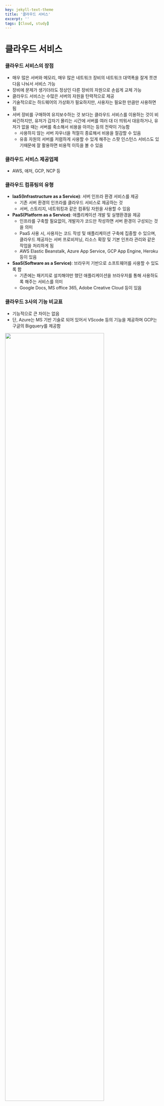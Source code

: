 ```yaml
---
key: jekyll-text-theme
title: '클라우드 서비스'
excerpt: ''
tags: [Cloud, study]
---
```




# 클라우드 서비스

### 클라우드 서비스의 장점

* 매우 많은 서버와 메모리, 매우 많은 네트워크 장비의 네트워크 대역폭을 잘게 쪼갠다음 나눠서 서비스 가능
* 장비에 문제가 생기더라도 정상인 다른 장비의 자원으로 손쉽게 교체 가능
* 클라우드 서비스는 수많은 서버의 자원을 탄력적으로 제공
* 기술적으로는 하드웨어의 가상화가 필요하지만, 사용자는 필요한 만큼만 사용하면 됨
* 서버 장비를 구매하여 유지보수하는 것 보다는 클라우드 서비스를 이용하는 것이 비싸긴하지만, 유저가 갑자기 몰리는 시간에 서버를 여러 대 더 띄워서 대응하거나, 유저가 없을 때는 서버를 축소해서 비용을 아끼는 등의 전략이 가능함 
  * 사용하지 않는 서버 자우너을 적절히 종료해서 비용을 절감할 수 있음
  * 유휴 자원의 서버를 저렴하게 사용할 수 있게 해주는 스팟 인스턴스 서비스도 있기때문에 잘 활용하면 비용적 이득을 볼 수 있음



### 클라우드 서비스 제공업체

* AWS, 애저, GCP, NCP 등



### 클라우드 컴퓨팅의 유형

* **IaaS(Infrastructure as a Service)**: 서버 인프라 환경 서비스를 제공
  * 기존 서버 환경의 인프라를 클라우드 서비스로 제공하는 것
  * 서버, 스토리지, 네트워킹과 같은 컴퓨팅 자원을 사용할 수 있음
* **PaaS(Platform as a Service)**: 애플리케이션 개발 및 실행환경을 제공
  * 인프라를 구축할 필요없이, 개발자가 코드만 작성하면 서버 환경이 구성되는 것을 의미
  * PaaS 사용 시, 사용자는 코드 작성 및 애플리케이션 구축에 집중할 수 있으며, 클라우드 제공자는 서버 프로비저닝, 리소스 확장  및 기본 인프라 관리와 같은 작업을 처리하게 됨
  * AWS Elastic Beanstalk, Azure App Service, GCP App Engine, Heroku 등이 있음
* **SaaS(Software as a Service)**: 브라우저 기반으로 소프트웨어를 사용할 수 있도록 함
  * 기존에는 패키지로 설치해야만 했던 애플리케이션을 브라우저를 통해 사용하도록 해주는 서비스를 의미
  * Google Docs, MS office 365, Adobe Creative Cloud 등이 있음



### 클라우드 3사의 기능 비교표

* 기능적으로 큰 차이는 없음
* 단, Azure는 MS 기반 기술로 되어 있어서 VScode 등의 기능을 제공하며 GCP는 구글의 Bigquery를 제공함

<img src = "https://github.com/cloudnine-mj/Titanic-survival-prediction/assets/113915835/258a5c3d-95d1-4c37-a211-48897bbef92b" width = "80%">

### 클라우드 공부 TIP

* 각 클라우드 서비스의 웹사이트를 참고(각 클라우드 서비스 Docs 등)
* 가장 점유율이 높은 AWS를 기준으로 학습하는 것도 좋은 방법

<br/>

> **REFERENCE**
>
> Node.js 벡엔드 개발자 되기 (저자 박승규)

